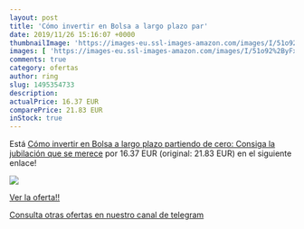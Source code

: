 ```yaml
---
layout: post
title: 'Cómo invertir en Bolsa a largo plazo par'
date: 2019/11/26 15:16:07 +0000
thumbnailImage: 'https://images-eu.ssl-images-amazon.com/images/I/51o92%2ByFxFL._SL200_.jpg'
images: [ 'https://images-eu.ssl-images-amazon.com/images/I/51o92%2ByFxFL._SL200_.jpg' ]
comments: true
category: ofertas
author: ring
slug: 1495354733
description:
actualPrice: 16.37 EUR
comparePrice: 21.83 EUR
inStock: true
---
```


Está [Cómo invertir en Bolsa a largo plazo partiendo de cero: Consiga la jubilación que se merece](https://www.amazon.com/dp/1495354733/?tag=redken08-20) por 16.37 EUR (original: 21.83 EUR) en el siguiente enlace!

[![](https://images-eu.ssl-images-amazon.com/images/I/51o92%2ByFxFL._SL200_.jpg)](https://www.amazon.com/dp/1495354733/?tag=redken08-20)

[Ver la oferta!!](https://www.amazon.com/dp/1495354733/?tag=redken08-20)

[Consulta otras ofertas en nuestro canal de telegram](https://t.me/s/ofertas25)
